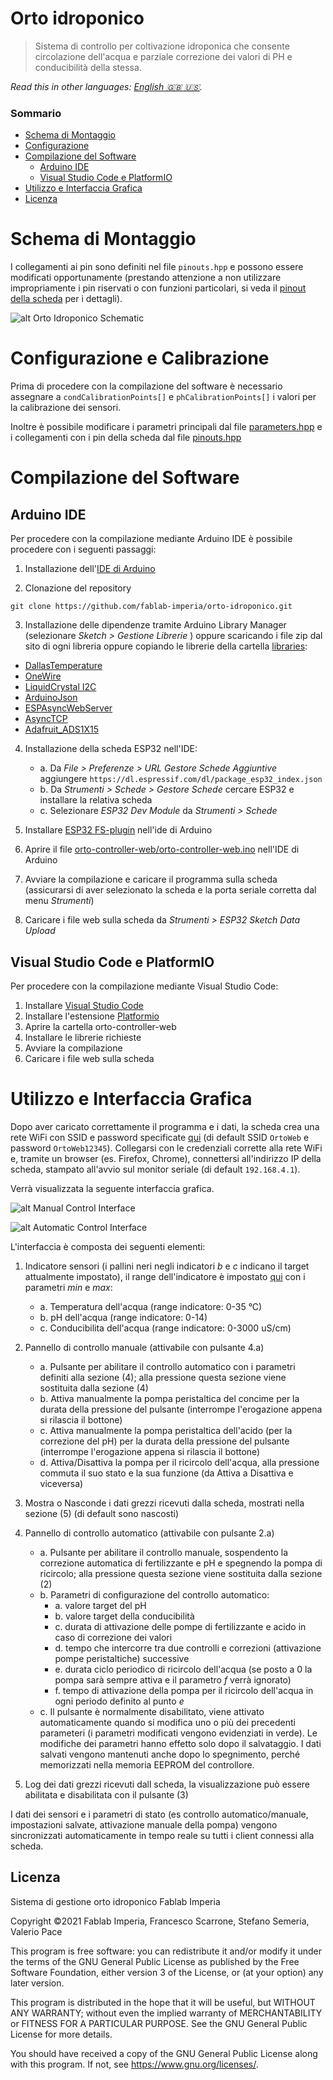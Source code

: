 # Orto idroponico
> Sistema di controllo per coltivazione idroponica che consente circolazione dell'acqua e parziale correzione dei valori di PH e conducibilità della stessa.

*Read this in other languages: [English :uk: :us:](README.EN.md).*

### Sommario
- [Schema di Montaggio](#schema-di-montaggio)
- [Configurazione](#configurazione-e-calibrazione)
- [Compilazione del Software](#compilazione-del-software)
  - [Arduino IDE](#arduino-ide)
  - [Visual Studio Code e PlatformIO](#visual-studio-code-e-platformio)
- [Utilizzo e Interfaccia Grafica](#utilizzo-e-interfaccia-grafica)
- [Licenza](#licenza)

# Schema di Montaggio

I collegamenti ai pin sono definiti nel file `pinouts.hpp` e possono essere modificati opportunamente (prestando attenzione a non utilizzare impropriamente i pin riservati o con funzioni particolari, si veda il [pinout della scheda](https://raw.githubusercontent.com/fablab-imperia/orto-idroponico/main/pinouts/esp32-az-delivery.jpg) per i dettagli).

![alt Orto Idroponico Schematic](https://raw.githubusercontent.com/fablab-imperia/orto-idroponico/main/images/Schematic_Orto-Idroponico.png)

# Configurazione e Calibrazione

Prima di procedere con la compilazione del software è necessario assegnare a `condCalibrationPoints[]` e `phCalibrationPoints[]` i valori per la calibrazione dei sensori.

Inoltre è possibile modificare i parametri principali dal file [parameters.hpp](https://github.com/fablab-imperia/orto-idroponico/blob/main/orto-controller-web/parameters.hpp) e i collegamenti con i pin della scheda dal file [pinouts.hpp](https://github.com/fablab-imperia/orto-idroponico/blob/main/orto-controller-web/pinouts.hpp)

# Compilazione del Software

## Arduino IDE

Per procedere con la compilazione mediante Arduino IDE è possibile procedere con i seguenti passaggi:
1. Installazione dell'[IDE di Arduino](https://www.arduino.cc/en/software)

2. Clonazione del repository
```
git clone https://github.com/fablab-imperia/orto-idroponico.git
```
3. Installazione delle dipendenze tramite Arduino Library Manager (selezionare *Sketch > Gestione Librerie* ) oppure scaricando i file zip dal sito di ogni libreria oppure copiando le librerie della cartella [libraries](https://github.com/fablab-imperia/orto-idroponico/tree/main/libraries):
  * [DallasTemperature](https://www.milesburton.com/Dallas_Temperature_Control_Library)
  * [OneWire](http://www.pjrc.com/teensy/td_libs_OneWire.html)
  * [LiquidCrystal I2C](https://github.com/marcoschwartz/LiquidCrystal_I2C)
  * [ArduinoJson](https://github.com/bblanchon/ArduinoJson)
  * [ESPAsyncWebServer](https://github.com/me-no-dev/ESPAsyncWebServer)
  * [AsyncTCP](https://github.com/me-no-dev/AsyncTCP)
  * [Adafruit_ADS1X15](https://github.com/adafruit/Adafruit_ADS1X15)

4. Installazione della scheda ESP32 nell'IDE:
   - a. Da *File > Preferenze > URL Gestore Schede Aggiuntive* aggiungere ```https://dl.espressif.com/dl/package_esp32_index.json```
   - b. Da *Strumenti > Schede > Gestore Schede* cercare ESP32 e installare la relativa scheda
   - c. Selezionare *ESP32 Dev Module* da *Strumenti > Schede*

5. Installare [ESP32 FS-plugin](https://github.com/me-no-dev/arduino-esp32fs-plugin) nell'ide di Arduino

6. Aprire il file [orto-controller-web/orto-controller-web.ino](https://github.com/fablab-imperia/orto-idroponico/blob/main/orto-controller-web/orto-controller-web.ino) nell'IDE di Arduino

7. Avviare la compilazione e caricare il programma sulla scheda (assicurarsi di aver selezionato la scheda e la porta seriale corretta dal menu *Strumenti*)

8. Caricare i file web sulla scheda da *Strumenti > ESP32 Sketch Data Upload*



## Visual Studio Code e PlatformIO

Per procedere con la compilazione mediante Visual Studio Code:
1. Installare [Visual Studio Code](https://code.visualstudio.com/)
2. Installare l'estensione [Platformio](https://platformio.org/install/ide?install=vscode)
3. Aprire la cartella orto-controller-web
4. Installare le librerie richieste
5. Avviare la compilazione  
6. Caricare i file web sulla scheda

# Utilizzo e Interfaccia Grafica
Dopo aver caricato correttamente il programma e i dati, la scheda crea una rete WiFi con SSID e password specificate [qui](https://github.com/fablab-imperia/orto-idroponico/blob/main/orto-controller-web/parameters.hpp#L22) (di default SSID `OrtoWeb` e password `OrtoWeb12345`).
Collegarsi con le credenziali corrette alla rete WiFi e, tramite un browser (es. Firefox, Chrome), connettersi all'indirizzo IP della scheda, stampato all'avvio sul monitor seriale (di default `192.168.4.1`).

Verrà visualizzata la seguente interfaccia grafica.

![alt Manual Control Interface](https://raw.githubusercontent.com/fablab-imperia/orto-idroponico/main/images/Screenshoot_ESP_web_gui_manual_numbered.png)

![alt Automatic Control Interface](https://raw.githubusercontent.com/fablab-imperia/orto-idroponico/main/images/Screenshoot_ESP_web_gui_automatic_numbered.png)

L'interfaccia è composta dei seguenti elementi:

1. Indicatore sensori (i pallini neri negli indicatori *b* e *c* indicano il target attualmente impostato), il range dell'indicatore è impostato [qui](https://github.com/fablab-imperia/orto-idroponico/blob/main/orto-controller-web/data/main.js#L18) con i parametri *min* e *max*:
   * a. Temperatura dell'acqua (range indicatore: 0-35 °C)
   * b. pH dell'acqua (range indicatore: 0-14)
   * c. Conducibilita dell'acqua (range indicatore: 0-3000 uS/cm)

2. Pannello di controllo manuale (attivabile con pulsante 4.a)
   * a. Pulsante per abilitare il controllo automatico con i parametri definiti alla sezione (4); alla pressione questa sezione viene sostituita dalla sezione (4)
   * b. Attiva manualmente la pompa peristaltica del concime per la durata della pressione del pulsante (interrompe l'erogazione appena si rilascia il bottone)
   * c. Attiva manualmente la pompa peristaltica dell'acido (per la correzione del pH) per la durata della pressione del pulsante (interrompe l'erogazione appena si rilascia il bottone)
   * d. Attiva/Disattiva la pompa per il ricircolo dell'acqua, alla pressione commuta il suo stato e la sua funzione (da Attiva a Disattiva e viceversa)

3. Mostra o Nasconde i dati grezzi ricevuti dalla scheda, mostrati nella sezione (5) (di default sono nascosti)

4. Pannello di controllo automatico (attivabile con pulsante 2.a)
   * a. Pulsante per abilitare il controllo manuale, sospendento la correzione automatica di fertilizzante e pH e spegnendo la pompa di ricircolo; alla pressione questa sezione viene sostituita dalla sezione (2)
   * b. Parametri di configurazione del controllo automatico:
     * a. valore target del pH
     * b. valore target della conducibilità
     * c. durata di attivazione delle pompe di fertilizzante e acido in caso di correzione dei valori
     * d. tempo che intercorre tra due controlli e correzioni (attivazione pompe peristaltiche) successive
     * e. durata ciclo periodico di ricircolo dell'acqua (se posto a 0 la pompa sarà sempre attiva e il parametro *f* verrà ignorato)
     * f. tempo di attivazione della pompa per il ricircolo dell'acqua in ogni periodo definito al punto *e*
   * c. Il pulsante è normalmente disabilitato, viene attivato automaticamente quando si modifica uno o più dei precedenti parameteri (i parametri modificati vengono evidenziati in verde). Le modifiche dei parametri hanno effetto solo dopo il salvataggio. I dati salvati vengono mantenuti anche dopo lo spegnimento, perché memorizzati nella memoria EEPROM del controllore.

5. Log dei dati grezzi ricevuti dall scheda, la visualizzazione può essere abilitata e disabilitata con il pulsante (3)

I dati dei sensori e i parametri di stato (es controllo automatico/manuale, impostazioni salvate, attivazione manuale della pompa) vengono sincronizzati automaticamente in tempo reale su tutti i client connessi alla scheda.

## Licenza
Sistema di gestione orto idroponico Fablab Imperia

Copyright ©2021  Fablab Imperia, Francesco Scarrone, Stefano Semeria, Valerio Pace

This program is free software: you can redistribute it and/or modify
it under the terms of the GNU General Public License as published by
the Free Software Foundation, either version 3 of the License, or
(at your option) any later version.

This program is distributed in the hope that it will be useful,
but WITHOUT ANY WARRANTY; without even the implied warranty of
MERCHANTABILITY or FITNESS FOR A PARTICULAR PURPOSE.  See the
GNU General Public License for more details.

You should have received a copy of the GNU General Public License
along with this program.  If not, see <https://www.gnu.org/licenses/>.
